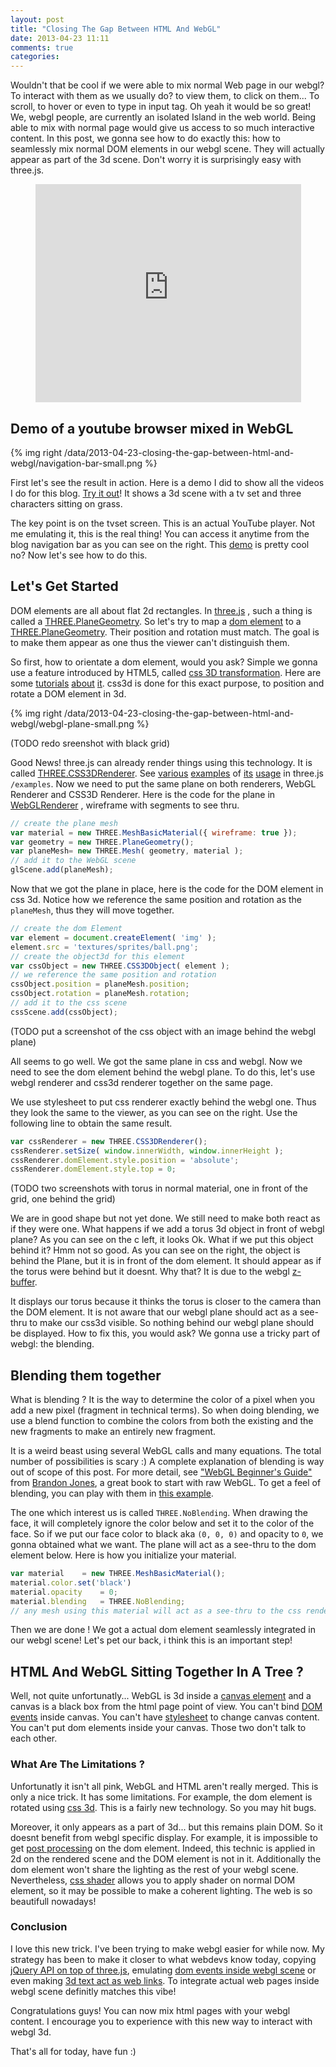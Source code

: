 ```yaml
---
layout: post
title: "Closing The Gap Between HTML And WebGL"
date: 2013-04-23 11:11
comments: true
categories: 
---
```


Wouldn't that be cool if we were able to mix normal Web page in our webgl? To interact with them as we usually do? to view them,  to click on them... To scroll,  to hover or even to type in input tag. 
Oh yeah it would be so great! We,  webgl people, are currently an isolated Island in the web world.  Being able to mix with normal page would give us access to so much interactive content.
In this post,  we gonna see how to do exactly this: how to seamlessly mix normal DOM elements in our webgl scene.  They will actually  appear as part of the 3d scene. Don't worry it is surprisingly easy with three.js.


<center>
  <iframe width="425" height="349" src="http://www.youtube.com/embed/837O1YloCRc" frameborder="0" allowfullscreen></iframe>
</center>

<!-- more -->

## Demo of a youtube browser mixed in WebGL

{% img right /data/2013-04-23-closing-the-gap-between-html-and-webgl/navigation-bar-small.png %}

First let's see the result in action. Here is a demo I did to show all the videos I do for this blog. [Try it out](http://jeromeetienne.github.io/videobrowser4learningthreejs)! 
It shows a 3d scene with a tv set and three characters sitting on grass.

The key point is on the tvset screen. This is an actual YouTube player. Not me emulating it, this is the real thing! You can access it anytime from the blog navigation bar as 
you can see on the right.
This 
[demo](http://jeromeetienne.github.io/videobrowser4learningthreejs)
is pretty cool no? Now let's see how to do this.

## Let's Get Started
DOM elements are all about flat 2d rectangles. In 
[three.js](http://threejs.org/)
, such a thing is called a 
[THREE.PlaneGeometry](https://github.com/mrdoob/three.js/blob/master/src/extras/geometries/PlaneGeometry.js).
So let's try to map a 
[dom element](https://developer.mozilla.org/en/docs/DOM/element)
to a 
[THREE.PlaneGeometry](https://github.com/mrdoob/three.js/blob/master/src/extras/geometries/PlaneGeometry.js).
Their position and rotation must match.
The goal is to make them appear as one thus the viewer can't distinguish them.

So first, how to orientate a dom element, would you ask? 
Simple we gonna use a feature introduced by HTML5, called
[css 3D transformation](http://www.w3.org/TR/css3-transforms/).
Here are some [tutorials](http://www.html5rocks.com/en/tutorials/3d/css/)
[about](http://desandro.github.io/3dtransforms/)
[it](https://developer.mozilla.org/en-US/docs/CSS/Tutorials/Using_CSS_transforms).
css3d is done for this exact purpose, to position and rotate a DOM element in 3d.

{% img right /data/2013-04-23-closing-the-gap-between-html-and-webgl/webgl-plane-small.png %}

(TODO redo sreenshot with black grid)

Good News! three.js can already render things using this technology.
 It is called [THREE.CSS3DRenderer](https://github.com/mrdoob/three.js/blob/master/examples/js/renderers/CSS3DRenderer.js).
See [various](http://threejs.org/examples/css3d_molecules.html) 
[examples](http://threejs.org/examples/css3d_periodictable.html)
of 
[its](http://threejs.org/examples/css3d_youtube.html)
[usage](http://threejs.org/examples/css3d_panorama.html)
in three.js ```/examples```. 
Now we need to put the same plane on both renderers, WebGL Renderer and CSS3D Renderer.
Here is the code for the plane in 
[WebGLRenderer](https://github.com/mrdoob/three.js/blob/master/src/renderers/WebGLRenderer.js)
, wireframe with segments to see thru.

```javascript
// create the plane mesh
var material = new THREE.MeshBasicMaterial({ wireframe: true });
var geometry = new THREE.PlaneGeometry();
var planeMesh= new THREE.Mesh( geometry, material );
// add it to the WebGL scene
glScene.add(planeMesh);
```

Now that we got the plane in place, here is the code for the DOM element in css 3d.
Notice how we reference the same position and rotation as the ```planeMesh```, thus
they will move together.

```javascript
// create the dom Element
var element = document.createElement( 'img' );
element.src = 'textures/sprites/ball.png';
// create the object3d for this element
var cssObject = new THREE.CSS3DObject( element );
// we reference the same position and rotation 
cssObject.position = planeMesh.position;
cssObject.rotation = planeMesh.rotation;
// add it to the css scene
cssScene.add(cssObject);
```

(TODO put a screenshot of the css object with an image behind the webgl plane)

All seems to go well. 
We got the same plane in css and webgl. Now we need to see the dom element behind the webgl plane.
To do this, let's use webgl renderer and css3d renderer together on the same page.

We use stylesheet to put css renderer exactly behind the webgl one.
Thus they look the same to the viewer, as you can see on the right. 
Use the following line to obtain the same result.

```javascript
var cssRenderer = new THREE.CSS3DRenderer();
cssRenderer.setSize( window.innerWidth, window.innerHeight );
cssRenderer.domElement.style.position = 'absolute';
cssRenderer.domElement.style.top = 0;
```

(TODO two screenshots with torus in normal material, one in front of the grid, one behind the grid)

We are in good shape but not yet done. We still need to make both react as if they were one. 
What happens if we add a torus 3d object in front of webgl plane? As you can see on the c
left, it looks Ok. 
What if we put this object behind it? Hmm not so good. As you can see on the right, the object 
is behind the Plane,
but it is in front of the dom element. It should appear as if the torus were behind but it doesnt.
Why that? It is due to the webgl 
[z-buffer](http://en.wikipedia.org/wiki/Z-buffering). 

It displays our torus because it thinks the torus is closer to the camera than the DOM element.
It is not aware that our webgl plane should act as a see-thru to make our css3d visible.
So nothing behind our webgl plane should be displayed.
How to fix this, you would ask? We gonna use a tricky part of webgl: the blending.

## Blending them together
 
What is blending ? It is the way to determine the color of a pixel when you add a 
new pixel (fragment in technical terms).
So when doing blending, we use a blend function to combine the colors from both the 
existing and the new fragments to make an entirely new fragment.

It is a weird beast using several WebGL calls and many equations. The total number of possibilities is scary :) 
A complete explanation of blending is way out of scope of this post. For more detail, see 
["WebGL Beginner's Guide"](http://www.amazon.com/WebGL-Beginners-Guide-Diego-Cantor/dp/184969172X)
from 
[Brandon Jones](http://blog.tojicode.com/), a great book to start with raw WebGL.
To get a feel of blending,  you can play with them in 
[this example](http://threejs.org/examples/webgl_materials_blending_custom.html).

The one which interest us is called ```THREE.NoBlending```. 
When drawing the face, it will completely ignore the color below and set it to the color of the face.
So if we put our face color to black aka ```(0, 0, 0)``` and opacity to ```0```, we gonna obtained what we want.
The plane will act as a see-thru to the dom element below. Here is how you initialize your material.

```javascript
var material	= new THREE.MeshBasicMaterial();
material.color.set('black')
material.opacity	= 0;
material.blending	= THREE.NoBlending;
// any mesh using this material will act as a see-thru to the css renderer
```

Then we are done ! We got a actual dom element seamlessly integrated in our webgl scene!  Let's pet our back,  i think this is an important step!

## HTML And WebGL Sitting Together In A Tree ?
Well, not quite unfortunatly...
WebGL is 3d inside a [canvas element](http://en.wikipedia.org/wiki/Canvas_element)
and a canvas is a black box from the html page point of view.
You can't bind [DOM events](http://en.wikipedia.org/wiki/DOM_events) inside canvas.
You can't have 
[stylesheet](http://en.wikipedia.org/wiki/Style_sheet_\(web_development\))
to change canvas content.
You can't put dom elements inside your canvas. 
Those two don't talk to each other.

### What Are The Limitations ?
Unfortunatly it isn't all pink, WebGL and HTML aren't really merged.
This is only a nice trick. It has some limitations.
For example, the dom element is rotated using [css 3d](http://example.com/TODO). 
This is a fairly new technology. 
So you may hit bugs.

Moreover, it only appears as a part of 3d... but this remains plain DOM.
So it doesnt benefit from webgl specific display.
For example, it is impossible to get 
[post processing](http://example.com/TODO)
on the dom element.
Indeed, this technic is applied in 2d on the rendered scene and the DOM element is not in it.
Additionally the dom element won't share the lighting as the rest of your webgl scene.
Nevertheless, [css shader](http://example.com/TODO) allows you to apply shader on normal DOM element,
so it may be possible to make a coherent lighting.
The web is so beautifull nowadays!

### Conclusion
I love this new trick.
I've been trying to make webgl easier for while now.
My strategy has been to make it closer to what webdevs know today,
copying [jQuery API on top of three.js](http://jeromeetienne.github.com/tquery/),
emulating [dom events inside webgl scene](http://learningthreejs.com/blog/2012/01/17/dom-events-in-3d-space/)
or even making [3d text act as web links](http://learningthreejs.com/blog/2012/02/27/linkify-tquery-extension/).
To integrate actual web pages inside webgl scene definitly matches this vibe!

Congratulations guys! You can now mix html pages with your webgl content. I encourage you to experience with this new way to interact with webgl 3d. 

That's all for today, have fun :)











